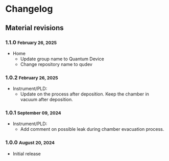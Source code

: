 # Changelog

## Material revisions

### 1.1.0 <small>February 26, 2025</small>
- Home
  - Update group name to Quantum Device
  - Change repository name to qudev

### 1.0.2 <small>February 26, 2025</small>

- Instrument/PLD:
  - Update on the process after deposition. Keep the chamber in vacuum after deposition.

### 1.0.1 <small>September 09, 2024</small>

- Instrument/PLD:
  - Add comment on possible leak during chamber evacuation process.

### 1.0.0 <small>August 20, 2024</small>

- Initial release



